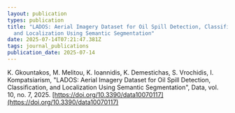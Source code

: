 ```yaml
---
layout: publication
types: publication
title: "LADOS: Aerial Imagery Dataset for Oil Spill Detection, Classification,
  and Localization Using Semantic Segmentation"
date: 2025-07-14T07:21:47.381Z
tags: journal_publications
publication_date: 2025-07-14
---
```

<!--StartFragment -->

K. Gkountakos, M. Melitou, K. Ioannidis, K. Demestichas, S. Vrochidis, I. Kompatsiarism, "LADOS: Aerial Imagery Dataset for Oil Spill Detection, Classification, and Localization Using Semantic Segmentation", Data, vol. 10, no. 7, 2025. [https://doi.org/10.3390/data10070117](https://doi.org/10.3390/data10070117)

<!--EndFragment -->